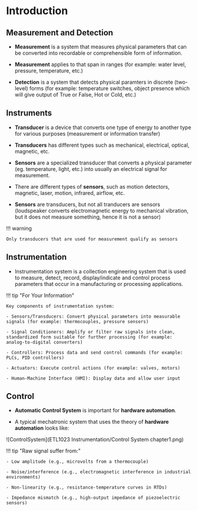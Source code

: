 # Introduction

## Measurement and Detection
- **Measurement** is a system that measures physical parameters that can be converted into recordable or comprehensible form of information. 

- **Measurement** applies to that span in ranges (for example: water level, pressure, temperature, etc.)

- **Detection** is a system that detects physical paramters in discrete (two-level) forms (for example: temperature switches, object presence which will give output of True or False, Hot or Cold, etc.)

## Instruments
- **Transducer** is a device that converts one type of energy to another type for various purposes (measurement or information transfer)

- **Transducers** has different types such as mechanical, electrical, optical, magnetic, etc.

- **Sensors** are a specialized transducer that converts a physical parameter (eg. temperature, light, etc.) into usually an electrical signal for measurement.

- There are different types of **sensors**, such as motion detectors, magnetic, laser, motion, infrared, airflow, etc.

- **Sensors** are transducers, but not all tranducers are sensors (loudspeaker converts electromagnetic energy to mechanical vibration, but it does not measure something, hence it is not a sensor) 

!!! warning 

    Only transducers that are used for measurement qualify as sensors


## Instrumentation 
- Instrumentation system is a collection engineering system that is used to measure, detect, record, display/indicate and control process parameters that occur in a manufacturing or processing applications. 

!!! tip "For Your Information"

    Key components of instrumentation system:

    - Sensors/Transducers: Convert physical parameters into measurable signals (for example: thermocouples, pressure sensors)

    - Signal Conditioners: Amplify or filter raw signals into clean, standardized form suitable for further processing (for example: analog-to-digital converters)

    - Controllers: Process data and send control commands (for example: PLCs, PID controllers)

    - Actuators: Execute control actions (for example: valves, motors)

    - Human-Machine Interface (HMI): Display data and allow user input


## Control
- **Automatic Control System** is important for **hardware automation**. 

- A typical mechatronic system that uses the theory of **hardware automation** looks like:

![ControlSystem](ETL1023 Instrumentation/Control System chapter1.png)


!!! tip "Raw signal suffer from:"

    - Low amplitude (e.g., microvolts from a thermocouple)

    - Noise/interference (e.g., electromagnetic interference in industrial environments)

    - Non-linearity (e.g., resistance-temperature curves in RTDs)

    - Impedance mismatch (e.g., high-output impedance of piezoelectric sensors)















